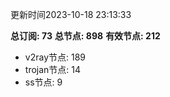 更新时间2023-10-18 23:13:33

**总订阅: 73**
**总节点: 898**
**有效节点: 212**
- v2ray节点: 189
- trojan节点: 14
- ss节点: 9
